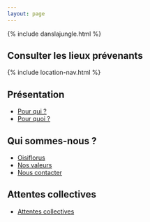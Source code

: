 ```yaml
---
layout: page
---
```

{% include danslajungle.html %}

## Consulter les lieux prévenants

{% include location-nav.html %}

## Présentation

- [Pour qui ?](/pour-qui)
- [Pour quoi ?](/pour-quoi)

## Qui sommes-nous ?

- [Oisiflorus](/qui-sommes-nous)
- [Nos valeurs](/nos-valeurs)
- [Nous contacter](/nous-contacter)

## Attentes collectives

- [Attentes collectives](/attentes-collectives)
